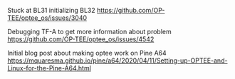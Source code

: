 
Stuck at BL31 initializing BL32
https://github.com/OP-TEE/optee_os/issues/3040

Debugging TF-A to get more information about problem
https://github.com/OP-TEE/optee_os/issues/4542

Initial blog post about making optee work on Pine A64
https://mquaresma.github.io/pine/a64/2020/04/11/Setting-up-OPTEE-and-Linux-for-the-Pine-A64.html
